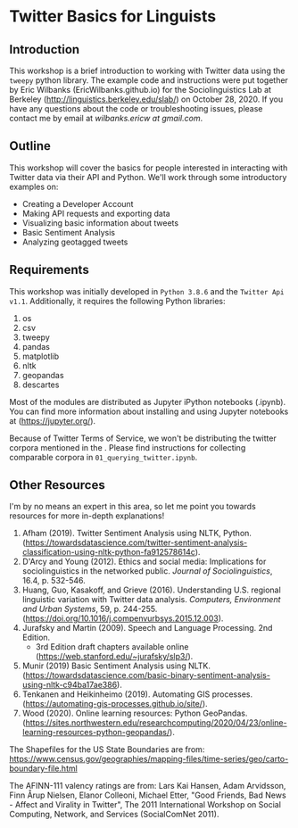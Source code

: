 # Twitter Basics for Linguists

## Introduction

This workshop is a brief introduction to working with Twitter data using the `tweepy` python library. The example code and instructions were put together by Eric Wilbanks (EricWilbanks.github.io) for the Sociolinguistics Lab at Berkeley (http://linguistics.berkeley.edu/slab/) on October 28, 2020. If you have any questions about the code or troubleshooting issues, please contact me by email at *wilbanks.ericw at gmail.com*.


## Outline

This workshop will cover the basics for people interested in interacting with Twitter data via their API and Python. We'll work through some introductory examples on:

- Creating a Developer Account
- Making API requests and exporting data
- Visualizing basic information about tweets
- Basic Sentiment Analysis
- Analyzing geotagged tweets

## Requirements

This workshop was initially developed in `Python 3.8.6` and the `Twitter Api v1.1`. Additionally, it requires the following Python libraries:

1. os
1. csv
1. tweepy
1. pandas
1. matplotlib
1. nltk
1. geopandas
1. descartes

Most of the modules are distributed as Jupyter iPython notebooks (.ipynb). You can find more information about installing and using Jupyter notebooks at (https://jupyter.org/).

Because of Twitter Terms of Service, we won't be distributing the twitter corpora mentioned in the . Please find instructions for collecting comparable corpora in `01_querying_twitter.ipynb`.

## Other Resources

I'm by no means an expert in this area, so let me point you towards resources for more in-depth explanations!



1. Afham (2019). Twitter Sentiment Analysis using NLTK, Python. (https://towardsdatascience.com/twitter-sentiment-analysis-classification-using-nltk-python-fa912578614c).
1. D'Arcy and Young (2012). Ethics and social media: Implications for sociolinguistics in the networked public. *Journal of Sociolinguistics*, 16.4, p. 532-546.
1. Huang, Guo, Kasakoff, and Grieve (2016). Understanding U.S. regional linguistic variation with Twitter data analysis. *Computers, Environment and Urban Systems*, 59, p. 244-255. (https://doi.org/10.1016/j.compenvurbsys.2015.12.003).
1. Jurafsky and Martin (2009). Speech and Language Processing. 2nd Edition.
	- 3rd Edition draft chapters available online (https://web.stanford.edu/~jurafsky/slp3/).
1. Munir (2019) Basic Sentiment Analysis using NLTK. (https://towardsdatascience.com/basic-binary-sentiment-analysis-using-nltk-c94ba17ae386).
1. Tenkanen and Heikinheimo (2019). Automating GIS processes. (https://automating-gis-processes.github.io/site/).
1. Wood (2020). Online learning resources: Python GeoPandas. (https://sites.northwestern.edu/researchcomputing/2020/04/23/online-learning-resources-python-geopandas/).

The Shapefiles for the US State Boundaries are from: https://www.census.gov/geographies/mapping-files/time-series/geo/carto-boundary-file.html

The AFINN-111 valency ratings are from: Lars Kai Hansen, Adam Arvidsson, Finn Årup Nielsen, Elanor Colleoni, Michael Etter, "Good Friends, Bad News - Affect and Virality in Twitter", The 2011 International Workshop on Social Computing, Network, and Services (SocialComNet 2011).